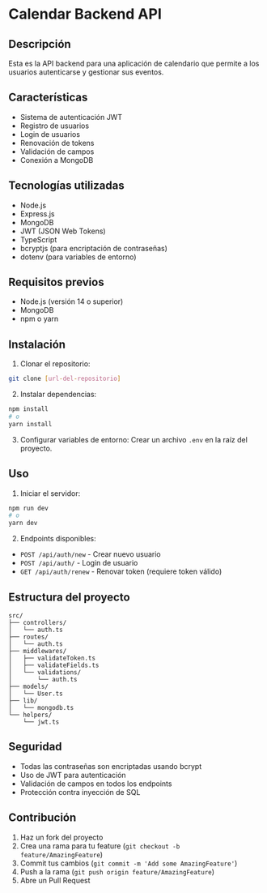 # Calendar Backend API

## Descripción
Esta es la API backend para una aplicación de calendario que permite a los usuarios autenticarse y gestionar sus eventos.

## Características

- Sistema de autenticación JWT
- Registro de usuarios
- Login de usuarios
- Renovación de tokens
- Validación de campos
- Conexión a MongoDB

## Tecnologías utilizadas

- Node.js
- Express.js
- MongoDB
- JWT (JSON Web Tokens)
- TypeScript
- bcryptjs (para encriptación de contraseñas)
- dotenv (para variables de entorno)

## Requisitos previos

- Node.js (versión 14 o superior)
- MongoDB
- npm o yarn

## Instalación

1. Clonar el repositorio:
```bash
git clone [url-del-repositorio]
```

2. Instalar dependencias:
```bash
npm install
# o
yarn install
```

3. Configurar variables de entorno:
Crear un archivo `.env` en la raíz del proyecto.

## Uso

1. Iniciar el servidor:
```bash
npm run dev
# o
yarn dev
```

2. Endpoints disponibles:

- `POST /api/auth/new` - Crear nuevo usuario
- `POST /api/auth/` - Login de usuario
- `GET /api/auth/renew` - Renovar token (requiere token válido)

## Estructura del proyecto

```
src/
├── controllers/
│   └── auth.ts
├── routes/
│   └── auth.ts
├── middlewares/
│   ├── validateToken.ts
│   ├── validateFields.ts
│   └── validations/
│       └── auth.ts
├── models/
│   └── User.ts
├── lib/
│   └── mongodb.ts
└── helpers/
    └── jwt.ts
```

## Seguridad

- Todas las contraseñas son encriptadas usando bcrypt
- Uso de JWT para autenticación
- Validación de campos en todos los endpoints
- Protección contra inyección de SQL

## Contribución

1. Haz un fork del proyecto
2. Crea una rama para tu feature (`git checkout -b feature/AmazingFeature`)
3. Commit tus cambios (`git commit -m 'Add some AmazingFeature'`)
4. Push a la rama (`git push origin feature/AmazingFeature`)
5. Abre un Pull Request


